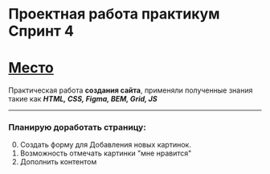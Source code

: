 

# Проектная работа практикум Спринт 4

# [Место](https://sannendok.github.io/mesto/)
Практическая работа **создания сайта**, применяли полученные знания такие как ***HTML, CSS, Figma, BEM, Grid, JS*** 
***

### Планирую доработать страницу:

0. Создать форму для Добавления новых картинок.
0. Возможность отмечать картинки "мне нравится"
0. Дополнить контентом

